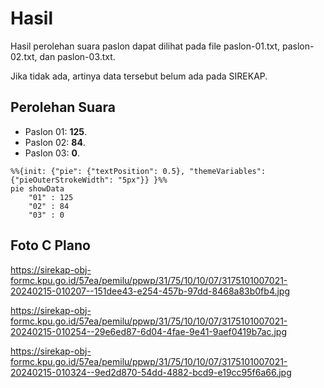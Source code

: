 # Hasil

Hasil perolehan suara paslon dapat dilihat pada file paslon-01.txt, paslon-02.txt, dan paslon-03.txt.

Jika tidak ada, artinya data tersebut belum ada pada SIREKAP.

## Perolehan Suara

 * Paslon 01: **125**.
 * Paslon 02: **84**.
 * Paslon 03: **0**.

```mermaid
%%{init: {"pie": {"textPosition": 0.5}, "themeVariables": {"pieOuterStrokeWidth": "5px"}} }%%
pie showData
    "01" : 125
    "02" : 84
    "03" : 0
```
## Foto C Plano

https://sirekap-obj-formc.kpu.go.id/57ea/pemilu/ppwp/31/75/10/10/07/3175101007021-20240215-010207--151dee43-e254-457b-97dd-8468a83b0fb4.jpg

https://sirekap-obj-formc.kpu.go.id/57ea/pemilu/ppwp/31/75/10/10/07/3175101007021-20240215-010254--29e6ed87-6d04-4fae-9e41-9aef0419b7ac.jpg

https://sirekap-obj-formc.kpu.go.id/57ea/pemilu/ppwp/31/75/10/10/07/3175101007021-20240215-010324--9ed2d870-54dd-4882-bcd9-e19cc95f6a66.jpg
